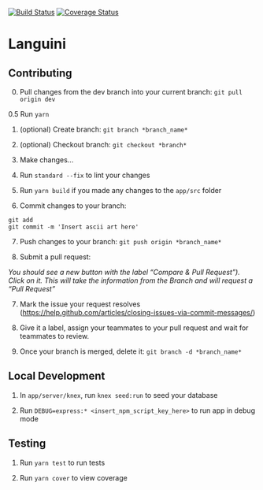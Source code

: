 [![Build Status](https://travis-ci.org/Languini/Languini.svg?branch=master)](https://travis-ci.org/Languini/Languini)
[![Coverage Status](https://coveralls.io/repos/github/Languini/Languini/badge.svg?branch=master)](https://coveralls.io/github/Languini/Languini?branch=master)
# Languini

## Contributing

0. Pull changes from the dev branch into your current branch: `git pull origin dev`

0.5 Run `yarn`

1. (optional) Create branch: `git branch *branch_name*`

2. (optional) Checkout branch: `git checkout *branch*`

3. Make changes...

4. Run `standard --fix` to lint your changes

5. Run `yarn build` if you made any changes to the `app/src` folder

6. Commit changes to your branch:
```
git add
git commit -m 'Insert ascii art here'
```
7. Push changes to your branch: `git push origin *branch_name*`

8. Submit a pull request:

_You should see a new button with the label “Compare & Pull Request”). Click on it. This will take the information from the Branch and will request a “Pull Request”_

7. Mark the issue your request resolves (https://help.github.com/articles/closing-issues-via-commit-messages/)

8. Give it a label, assign your teammates to your pull request and wait for teammates to review.

9. Once your branch is merged, delete it: `git branch -d *branch_name*`

## Local Development

1. In `app/server/knex`, run `knex seed:run` to seed your database

2. Run `DEBUG=express:* <insert_npm_script_key_here>` to run app in debug mode

## Testing

1. Run `yarn test` to run tests

2. Run `yarn cover` to view coverage
